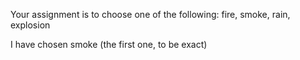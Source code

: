 Your assignment is to choose one of the following: fire, smoke, rain, explosion

I have chosen smoke (the first one, to be exact)